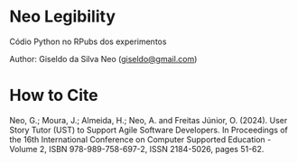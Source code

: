 # Neo Legibility

Códio Python no RPubs dos experimentos

Author: Giseldo da Silva Neo (giseldo@gmail.com)

# How to Cite

Neo, G.; Moura, J.; Almeida, H.; Neo, A. and Freitas Júnior, O. (2024). User Story Tutor (UST) to Support Agile Software Developers. In Proceedings of the 16th International Conference on Computer Supported Education - Volume 2, ISBN 978-989-758-697-2, ISSN 2184-5026, pages 51-62.
